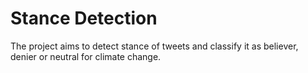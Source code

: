 # Stance Detection

The project aims to detect stance of tweets and classify it as believer, denier or neutral for climate change. 

